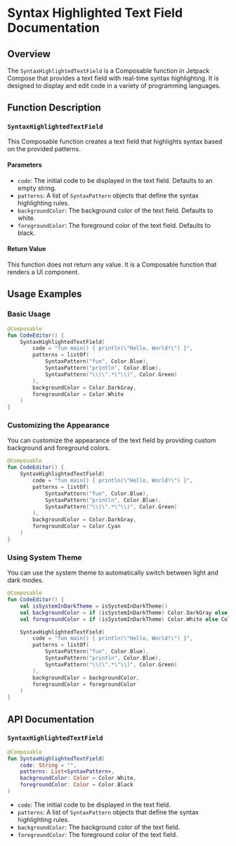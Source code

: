 **Syntax Highlighted Text Field Documentation**
=====================================================

Overview
--------

The `SyntaxHighlightedTextField` is a Composable function in Jetpack Compose that provides a text field with real-time syntax highlighting. It is designed to display and edit code in a variety of programming languages.

Function Description
--------------------

### `SyntaxHighlightedTextField`

This Composable function creates a text field that highlights syntax based on the provided patterns.

#### Parameters

*   `code`: The initial code to be displayed in the text field. Defaults to an empty string.
*   `patterns`: A list of `SyntaxPattern` objects that define the syntax highlighting rules.
*   `backgroundColor`: The background color of the text field. Defaults to white.
*   `foregroundColor`: The foreground color of the text field. Defaults to black.

#### Return Value

This function does not return any value. It is a Composable function that renders a UI component.

Usage Examples
--------------

### Basic Usage

```kotlin
@Composable
fun CodeEditor() {
    SyntaxHighlightedTextField(
        code = "fun main() { println(\"Hello, World!\") }",
        patterns = listOf(
            SyntaxPattern("fun", Color.Blue),
            SyntaxPattern("println", Color.Blue),
            SyntaxPattern("\\(\".*\"\\)", Color.Green)
        ),
        backgroundColor = Color.DarkGray,
        foregroundColor = Color.White
    )
}
```

### Customizing the Appearance

You can customize the appearance of the text field by providing custom background and foreground colors.

```kotlin
@Composable
fun CodeEditor() {
    SyntaxHighlightedTextField(
        code = "fun main() { println(\"Hello, World!\") }",
        patterns = listOf(
            SyntaxPattern("fun", Color.Blue),
            SyntaxPattern("println", Color.Blue),
            SyntaxPattern("\\(\".*\"\\)", Color.Green)
        ),
        backgroundColor = Color.DarkGray,
        foregroundColor = Color.Cyan
    )
}
```

### Using System Theme

You can use the system theme to automatically switch between light and dark modes.

```kotlin
@Composable
fun CodeEditor() {
    val isSystemInDarkTheme = isSystemInDarkTheme()
    val backgroundColor = if (isSystemInDarkTheme) Color.DarkGray else Color.White
    val foregroundColor = if (isSystemInDarkTheme) Color.White else Color.Black

    SyntaxHighlightedTextField(
        code = "fun main() { println(\"Hello, World!\") }",
        patterns = listOf(
            SyntaxPattern("fun", Color.Blue),
            SyntaxPattern("println", Color.Blue),
            SyntaxPattern("\\(\".*\"\\)", Color.Green)
        ),
        backgroundColor = backgroundColor,
        foregroundColor = foregroundColor
    )
}
```

API Documentation
-----------------

### `SyntaxHighlightedTextField`

```kotlin
@Composable
fun SyntaxHighlightedTextField(
    code: String = "",
    patterns: List<SyntaxPattern>,
    backgroundColor: Color = Color.White,
    foregroundColor: Color = Color.Black
)
```

*   `code`: The initial code to be displayed in the text field.
*   `patterns`: A list of `SyntaxPattern` objects that define the syntax highlighting rules.
*   `backgroundColor`: The background color of the text field.
*   `foregroundColor`: The foreground color of the text field.